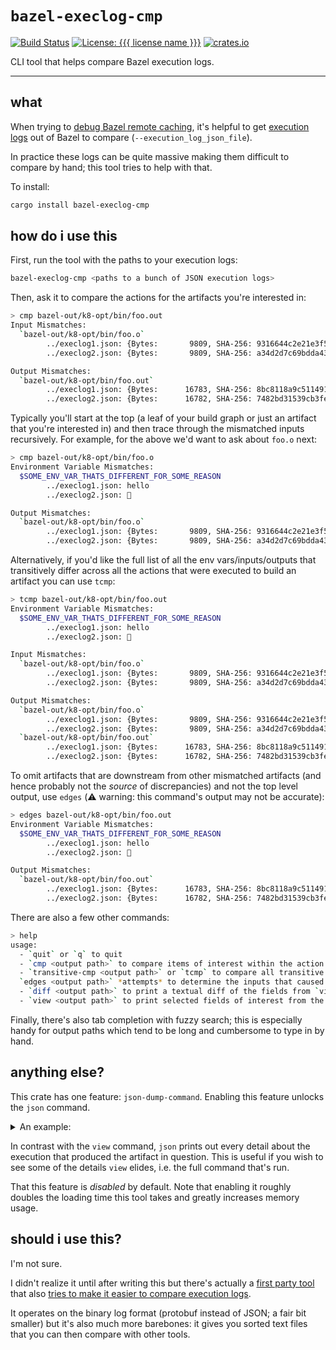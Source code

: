 # `bazel-execlog-cmp`

[![Build Status][ci]][actions] [![License: {{{ license name }}}][license-badge]][license] [![crates.io][crates-badge]][crates]

CLI tool that helps compare Bazel execution logs.

[ci]: https://img.shields.io/endpoint.svg?url=https%3A%2F%2Factions-badge.atrox.dev%2Frrbutani%2Fbazel-execlog-cmp%2Fbadge%3Fref%3Dmain&style=for-the-badge&labelColor=505050&color=90BB7D&label=CI
[license-badge]: https://img.shields.io/github/license/rrbutani/bazel-execlog-cmp?style=for-the-badge&logo=GNU&labelColor=505050&color=998DCB
[crates-badge]: https://img.shields.io/crates/v/bazel-execlog-cmp?style=for-the-badge&logo=rust&labelColor=505050&color=CB8DA0

[actions]: https://github.com/rrbutani/bazel-execlog-cmp/actions
[license]: https://opensource.org/licenses/MIT
[crates]: https://crates.io/crates/bazel-execlog-cmp

---

## what

When trying to [debug Bazel remote caching](https://docs.bazel.build/versions/master/remote-execution-caching-debug.html#ensure-caching-across-machines), it's helpful to get [execution logs](https://docs.bazel.build/versions/master/command-line-reference.html#flag--execution_log_json_file) out of Bazel to compare (`--execution_log_json_file`).

In practice these logs can be quite massive making them difficult to compare by hand; this tool tries to help with that.

To install:

  ```bash
  cargo install bazel-execlog-cmp
  ```

## how do i use this

First, run the tool with the paths to your execution logs:

  ```bash
  bazel-execlog-cmp <paths to a bunch of JSON execution logs>
  ```

Then, ask it to compare the actions for the artifacts you're interested in:

  ```sh
  > cmp bazel-out/k8-opt/bin/foo.out
  Input Mismatches:
    `bazel-out/k8-opt/bin/foo.o`
          ../execlog1.json: {Bytes:       9809, SHA-256: 9316644c2e21e3f5e238ae4b503b13935d997364b711731f1955af819e983e22}
          ../execlog2.json: {Bytes:       9809, SHA-256: a34d2d7c69bdda43de87d392439232649dfe0d787c0aced1245b8ff5b342d97a}

  Output Mismatches:
    `bazel-out/k8-opt/bin/foo.out`
          ../execlog1.json: {Bytes:      16783, SHA-256: 8bc8118a9c5114910965057759b32c581d02963d2d3118f849b91ee92526d5b4}
          ../execlog2.json: {Bytes:      16782, SHA-256: 7482bd31539cb3fee803d4f0fac191d1fd96d549f8aa0808cc43df3b140b6b36}
  ```

Typically you'll start at the top (a leaf of your build graph or just an artifact that you're interested in) and then trace through the mismatched inputs recursively. For example, for the above we'd want to ask about `foo.o` next:

  ```sh
  > cmp bazel-out/k8-opt/bin/foo.o
  Environment Variable Mismatches:
    $SOME_ENV_VAR_THATS_DIFFERENT_FOR_SOME_REASON
          ../execlog1.json: hello
          ../execlog2.json: 👋

  Output Mismatches:
    `bazel-out/k8-opt/bin/foo.o`
          ../execlog1.json: {Bytes:       9809, SHA-256: 9316644c2e21e3f5e238ae4b503b13935d997364b711731f1955af819e983e22}
          ../execlog2.json: {Bytes:       9809, SHA-256: a34d2d7c69bdda43de87d392439232649dfe0d787c0aced1245b8ff5b342d97a}
  ```

Alternatively, if you'd like the full list of all the env vars/inputs/outputs that transitively differ across all the actions that were executed to build an artifact you can use `tcmp`:

  ```sh
  > tcmp bazel-out/k8-opt/bin/foo.out
  Environment Variable Mismatches:
    $SOME_ENV_VAR_THATS_DIFFERENT_FOR_SOME_REASON
          ../execlog1.json: hello
          ../execlog2.json: 👋

  Input Mismatches:
    `bazel-out/k8-opt/bin/foo.o`
          ../execlog1.json: {Bytes:       9809, SHA-256: 9316644c2e21e3f5e238ae4b503b13935d997364b711731f1955af819e983e22}
          ../execlog2.json: {Bytes:       9809, SHA-256: a34d2d7c69bdda43de87d392439232649dfe0d787c0aced1245b8ff5b342d97a}

  Output Mismatches:
    `bazel-out/k8-opt/bin/foo.o`
          ../execlog1.json: {Bytes:       9809, SHA-256: 9316644c2e21e3f5e238ae4b503b13935d997364b711731f1955af819e983e22}
          ../execlog2.json: {Bytes:       9809, SHA-256: a34d2d7c69bdda43de87d392439232649dfe0d787c0aced1245b8ff5b342d97a}
    `bazel-out/k8-opt/bin/foo.out`
          ../execlog1.json: {Bytes:      16783, SHA-256: 8bc8118a9c5114910965057759b32c581d02963d2d3118f849b91ee92526d5b4}
          ../execlog2.json: {Bytes:      16782, SHA-256: 7482bd31539cb3fee803d4f0fac191d1fd96d549f8aa0808cc43df3b140b6b36}
  ```

To omit artifacts that are downstream from other mismatched artifacts (and hence probably not the _source_ of discrepancies) and not the top level output, use `edges` (⚠️ warning: this command's output may not be accurate):

  ```sh
  > edges bazel-out/k8-opt/bin/foo.out
  Environment Variable Mismatches:
    $SOME_ENV_VAR_THATS_DIFFERENT_FOR_SOME_REASON
          ../execlog1.json: hello
          ../execlog2.json: 👋

  Output Mismatches:
    `bazel-out/k8-opt/bin/foo.out`
          ../execlog1.json: {Bytes:      16783, SHA-256: 8bc8118a9c5114910965057759b32c581d02963d2d3118f849b91ee92526d5b4}
          ../execlog2.json: {Bytes:      16782, SHA-256: 7482bd31539cb3fee803d4f0fac191d1fd96d549f8aa0808cc43df3b140b6b36}
  ```

There are also a few other commands:

  ```sh
  > help
  usage:
    - `quit` or `q` to quit
    - `cmp <output path>` to compare items of interest within the action for an output path
    - `transitive-cmp <output path>` or `tcmp` to compare all transitive dependencies of an output path
    `edges <output path>` *attempts* to determine the inputs that caused the executions of the output path to diverge; may not be accurate
    - `diff <output path>` to print a textual diff of the fields from `view <output path>`
    - `view <output path>` to print selected fields of interest from the action for an output path
  ```

Finally, there's also tab completion with fuzzy search; this is especially handy for output paths which tend to be long and cumbersome to type in by hand.

## anything else?

This crate has one feature: `json-dump-command`. Enabling this feature unlocks the `json` command.

<details>
    <summary>An example:</summary>

  ```sh
  > json bazel-out/k8-opt/bin/foo.out
  `../execlog1.json`:
  {
    "commandArgs": ["..."],
    "environmentVariables": [{
      "name": "PATH",
      "value": "/bin:/usr/bin:/usr/local/bin"
    }, {
      "name": "PWD",
      "value": "/proc/self/cwd"
    }],
    "platform": {
      "properties": []
    },
    "inputs": [{
      "path": "bazel-out/k8-opt/bin/foo.o",
      "digest": {
        "hash": "9316644c2e21e3f5e238ae4b503b13935d997364b711731f1955af819e983e22",
        "sizeBytes": "9809",
        "hashFunctionName": "SHA-256"
      }
    }],
    "listedOutputs": ["bazel-out/k8-opt/bin/foo.out"],
    "remotable": true,
    "cacheable": true,
    "timeoutMillis": "0",
    "progressMessage": "...",
    "mnemonic": "CppCompile",
    "actualOutputs": [{
      "path": "bazel-out/k8-opt/bin/foo.out",
      "digest": {
        "hash": "8bc8118a9c5114910965057759b32c581d02963d2d3118f849b91ee92526d5b4",
        "sizeBytes": "16783",
        "hashFunctionName": "SHA-256"
      }
    }],
    "runner": "remote cache hit",
    "remoteCacheHit": true,
    "status": "",
    "exitCode": 0
  }

  `../execlog2.json`:
  {
    "commandArgs": ["..."],
    "environmentVariables": [{
      "name": "PATH",
      "value": "/bin:/usr/bin:/usr/local/bin"
    }, {
      "name": "PWD",
      "value": "/proc/self/cwd"
    }],
    "platform": {
      "properties": []
    },
    "inputs": [{
      "path": "bazel-out/k8-opt/bin/foo.o",
      "digest": {
        "hash": "a34d2d7c69bdda43de87d392439232649dfe0d787c0aced1245b8ff5b342d97a",
        "sizeBytes": "9809",
        "hashFunctionName": "SHA-256"
      }
    }],
    "listedOutputs": ["bazel-out/k8-opt/bin/foo.out"],
    "remotable": true,
    "cacheable": true,
    "timeoutMillis": "0",
    "progressMessage": "...",
    "mnemonic": "CppCompile",
    "actualOutputs": [{
      "path": "bazel-out/k8-opt/bin/foo.out",
      "digest": {
        "hash": "7482bd31539cb3fee803d4f0fac191d1fd96d549f8aa0808cc43df3b140b6b36",
        "sizeBytes": "16782",
        "hashFunctionName": "SHA-256"
      }
    }],
    "runner": "processwrapper-sandbox",
    "remoteCacheHit": false,
    "status": "",
    "exitCode": 0
  }
  ```

</details>

In contrast with the `view` command, `json` prints out every detail about the execution that produced the artifact in question. This is useful if you wish to see some of the details `view` elides, i.e. the full command that's run.

That this feature is _disabled_ by default. Note that enabling it roughly doubles the loading time this tool takes and greatly increases memory usage.

## should i use this?

I'm not sure.

I didn't realize it until after writing this but there's actually a [first party tool](https://cs.opensource.google/bazel/bazel/+/master:src/tools/execlog/) that also [tries to make it easier to compare execution logs](https://docs.bazel.build/versions/master/remote-execution-caching-debug.html#comparing-the-execution-logs).

It operates on the binary log format (protobuf instead of JSON; a fair bit smaller) but it's also much more barebones: it gives you sorted text files that you can then compare with other tools.
